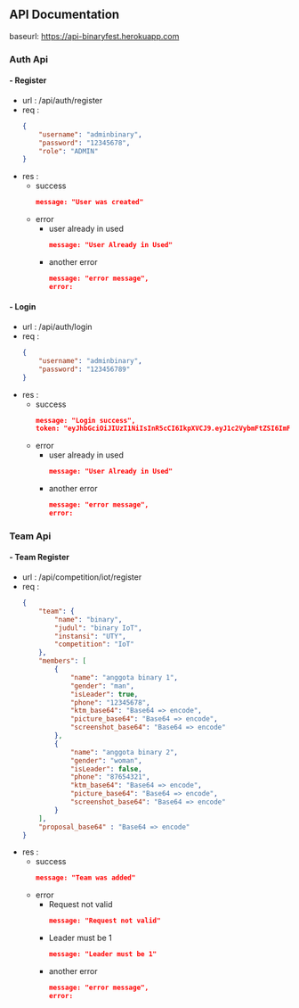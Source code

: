 ##  API Documentation
baseurl: https://api-binaryfest.herokuapp.com
###  Auth Api
#### - Register
- url : /api/auth/register
- req :
	```json
	{
		"username": "adminbinary",
		"password": "12345678",
		"role": "ADMIN"
	}
	```
- res :
	- success
		```json
		message: "User was created"
		```
	- error
		- user already in used
			```json
			message: "User Already in Used"
			```
		- another error
			```json
			message: "error message",
			error:
			```
#### - Login
- url : /api/auth/login
- req :
	```json
	{
		"username": "adminbinary",
		"password": "123456789"
	}
	```
- res :
	- success
		```json
		message: "Login success",
		token: "eyJhbGciOiJIUzI1NiIsInR5cCI6IkpXVCJ9.eyJ1c2VybmFtZSI6ImFkbWluYmluYXJ5IiwiaWF0IjoxNjEyMjU2MTY4LCJleHAiOjE2MTIyNjY5Njh9.ueU-ZMPdTBZqbzlotOHyynIZxgEfFXLCnYIzk0fH1eA"
		```
	- error
		- user already in used
			```json
			message: "User Already in Used"
			```
		- another error
			```json
			message: "error message",
			error:
			```
###  Team Api
#### - Team Register
- url : /api/competition/iot/register
- req :
	```json
	{
		"team": {
			"name": "binary",
			"judul": "binary IoT",
			"instansi": "UTY",
			"competition": "IoT"
		},
		"members": [
			{
				"name": "anggota binary 1",
				"gender": "man",
				"isLeader": true,
				"phone": "12345678",
				"ktm_base64": "Base64 => encode",
				"picture_base64": "Base64 => encode",
				"screenshot_base64": "Base64 => encode"
			},
			{
				"name": "anggota binary 2",
				"gender": "woman",
				"isLeader": false,
				"phone": "87654321",
				"ktm_base64": "Base64 => encode",
				"picture_base64": "Base64 => encode",
				"screenshot_base64": "Base64 => encode"
			}
		],
		"proposal_base64" : "Base64 => encode"
	}
	```
- res :
	- success
		```json
		message: "Team was added"
		```
	- error
		- Request not valid
			```json
			message: "Request not valid"
			```
		- Leader must be 1
			```json
			message: "Leader must be 1"
			```
		- another error
			```json
			message: "error message",
			error:
			```